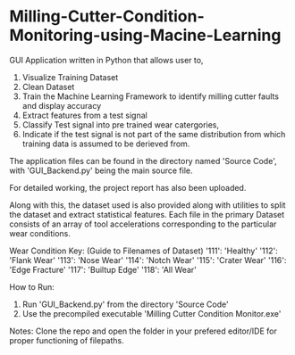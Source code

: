 # Milling-Cutter-Condition-Monitoring-using-Macine-Learning

GUI Application written in Python that allows user to,
1. Visualize Training Dataset
2. Clean Dataset
3. Train the Machine Learning Framework to identify milling cutter faults and display accuracy
4. Extract features from a test signal
5. Classify Test signal into pre trained wear catergories, 
6. Indicate if the test signal is not part of the same distribution from which training data is assumed to be derieved from.

The application files can be found in the directory named 'Source Code', with 'GUI_Backend.py' being the main source file.

For detailed working, the project report has also been uploaded.

Along with this, the dataset used is also provided along with utilities to split the dataset and extract statistical features.
Each file in the primary Dataset consists of an array of tool accelerations corresponding to the particular wear conditions. 

Wear Condition Key: (Guide to Filenames of Dataset)
'111': 'Healthy'
'112': 'Flank Wear'
'113': 'Nose Wear'
'114': 'Notch Wear'
'115': 'Crater Wear'
'116': 'Edge Fracture'
'117': 'Builtup Edge'
'118': 'All Wear'

How to Run:
1. Run 'GUI_Backend.py' from the directory 'Source Code'
2. Use the precompiled executable 'Milling Cutter Condition Monitor.exe'

Notes:
Clone the repo and open the folder in your prefered editor/IDE for proper functioning of filepaths.
